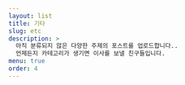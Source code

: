 ```yaml
---
layout: list
title: 기타
slug: etc
description: >
  아직 분류되지 않은 다양한 주제의 포스트를 업로드합니다..
  언제든지 카테고리가 생기면 이사를 보낼 친구들입니다.
menu: true
order: 4
---
```

